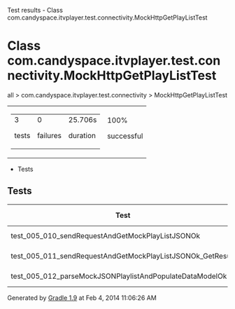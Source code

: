 Test results - Class com.candyspace.itvplayer.test.connectivity.MockHttpGetPlayListTest

# Class com.candyspace.itvplayer.test.connectivity.MockHttpGetPlayListTest #

all > com.candyspace.itvplayer.test.connectivity > MockHttpGetPlayListTest

<table> 
 <tbody>
  <tr> 
   <td> 
    <div> 
     <table> 
      <tbody>
       <tr> 
        <td> 
         <div> 
          <div>
           3
          </div> 
          <p>tests</p> 
         </div> </td> 
        <td> 
         <div> 
          <div>
           0
          </div> 
          <p>failures</p> 
         </div> </td> 
        <td> 
         <div> 
          <div>
           25.706s
          </div> 
          <p>duration</p> 
         </div> </td> 
       </tr> 
      </tbody>
     </table> 
    </div> </td> 
   <td> 
    <div> 
     <div>
      100%
     </div> 
     <p>successful</p> 
    </div> </td> 
  </tr> 
 </tbody>
</table>

 *  Tests

## Tests ##

<table> 
 <thead> 
  <tr> 
   <th>Test</th> 
   <th>test(AVD) - 4.2.2</th> 
  </tr> 
 </thead> 
 <tbody>
  <tr> 
   <td>test_005_010_sendRequestAndGetMockPlayListJSONOk</td> 
   <td>passed (10.945s)</td> 
  </tr> 
  <tr> 
   <td>test_005_011_sendRequestAndGetMockPlayListJSONOk_GetResult</td> 
   <td>passed (6.349s)</td> 
  </tr> 
  <tr> 
   <td>test_005_012_parseMockJSONPlaylistAndPopulateDataModelOk</td> 
   <td>passed (8.412s)</td> 
  </tr> 
 </tbody>
</table>

Generated by [Gradle 1.9][] at Feb 4, 2014 11:06:26 AM


[Gradle 1.9]: http://www.gradle.org